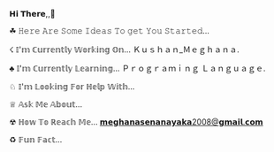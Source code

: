 𝗛𝗶 𝗧𝗵𝗲𝗿𝗲,,👻

☘ 𝙷𝚎𝚛𝚎 𝙰𝚛𝚎 𝚂𝚘𝚖𝚎 𝙸𝚍𝚎𝚊𝚜 𝚃𝚘 𝚐𝚎𝚝 𝚈𝚘𝚞 𝚂𝚝𝚊𝚛𝚝𝚎𝚍...

☇ 𝕀'𝕞 ℂ𝕦𝕣𝕣𝕖𝕟𝕥𝕝𝕪 𝕎𝕠𝕣𝕜𝕚𝕟𝕘 𝕆𝕟... Ｋｕｓｈａｎ_Ｍｅｇｈａｎａ.

♣ 𝕀'𝕞 ℂ𝕦𝕣𝕣𝕖𝕟𝕥𝕝𝕪 𝕃𝕖𝕒𝕣𝕟𝕚𝕟𝕘...    Ｐｒｏｇｒａｍｉｎｇ Ｌａｎｇｕａｇｅ.

♘ 𝕀'𝕞 𝕃𝕠𝕠𝕜𝕚𝕟𝕘 𝔽𝕠𝕣 ℍ𝕖𝕝𝕡 𝕎𝕚𝕥𝕙...

♕ 𝔸𝕤𝕜 𝕄𝕖 𝔸𝕓𝕠𝕦𝕥...

☢ ℍ𝕠𝕨 𝕋𝕠 ℝ𝕖𝕒𝕔𝕙 𝕄𝕖...        𝗺𝗲𝗴𝗵𝗮𝗻𝗮𝘀𝗲𝗻𝗮𝗻𝗮𝘆𝗮𝗸𝗮2008@𝗴𝗺𝗮𝗶𝗹.𝗰𝗼𝗺

♻ 𝔽𝕦𝕟 𝔽𝕒𝕔𝕥...
